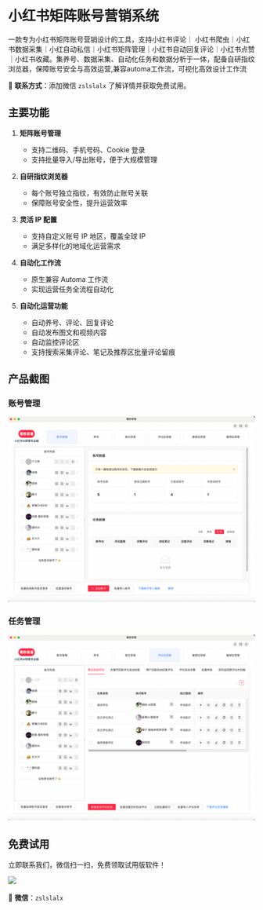 # 小红书矩阵账号营销系统

一款专为小红书矩阵账号营销设计的工具，支持小红书评论｜ 小红书爬虫｜小红书数据采集｜小红自动私信｜小红书矩阵管理｜小红书自动回复评论｜小红书点赞｜小红书收藏。集养号、数据采集、自动化任务和数据分析于一体，配备自研指纹浏览器，保障账号安全与高效运营,兼容automa工作流，可视化高效设计工作流

📩 **联系方式**：添加微信 `zslslalx` 了解详情并获取免费试用。

## 主要功能

1. **矩阵账号管理**  
   - 支持二维码、手机号码、Cookie 登录
   - 支持批量导入/导出账号，便于大规模管理

2. **自研指纹浏览器**  
   - 每个账号独立指纹，有效防止账号关联
   - 保障账号安全性，提升运营效率

3. **灵活 IP 配置**  
   - 支持自定义账号 IP 地区，覆盖全球 IP
   - 满足多样化的地域化运营需求

4. **自动化工作流**  
   - 原生兼容 Automa 工作流
   - 实现运营任务全流程自动化

5. **自动化运营功能**  
   - 自动养号、评论、回复评论
   - 自动发布图文和视频内容
   - 自动监控评论区
   - 支持搜索采集评论、笔记及推荐区批量评论留痕

## 产品截图

### 账号管理

<img src="https://raw.githubusercontent.com/slalx/xhs-marketing/main/images/32DEA580-DA3D-4CFE-994D-D6F69D18FB92.png" />

### 任务管理

<img src="https://raw.githubusercontent.com/slalx/xhs-marketing/main/images/B2FD55B1-DBAD-4A81-842A-921E36A4E3AF.png" />

## 免费试用

立即联系我们，微信扫一扫，免费领取试用版软件！  

<img src="https://raw.githubusercontent.com/slalx/xhs-marketing/main/images/IMG_3998.JPG" />

📩 **微信**：`zslslalx`